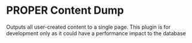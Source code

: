 # PROPER Content Dump

Outputs all user-created content to a single page. This plugin is for development only as it could have a performance impact to the database

